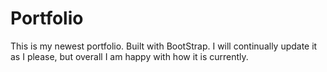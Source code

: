 # Portfolio

This is my newest portfolio. Built with BootStrap. I will continually update it as I please, but overall I am happy with how it is currently.